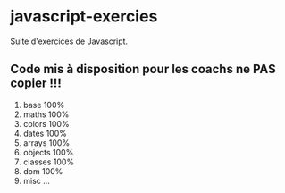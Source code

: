 # javascript-exercies

Suite d'exercices de Javascript.

## Code mis à disposition pour les coachs ne PAS copier !!! 

1. base 100%
2. maths 100%
3. colors 100%
4. dates 100%
5. arrays 100%
6. objects 100%
7. classes 100%
8. dom 100%
9. misc ...